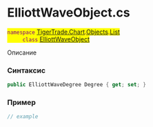 
# ElliottWaveObject.cs
<mark style="color:purple;">`namespace` [TigerTrade.Chart](../../../../../TigerTrade.Chart.md).[Objects](../../../../../TigerTrade.Chart/Objects.md).[List](../../../../../TigerTrade.Chart/Objects/List.md)  
&nbsp;&nbsp;&nbsp;&nbsp;&nbsp;&nbsp;&nbsp;&nbsp;&nbsp;`class` [ElliottWaveObject](../../ElliottWaveObject.cs.md)

Описание

### Синтаксис
```csharp
public ElliottWaveDegree Degree { get; set; }
```
### Пример  
```csharp
// example
```
